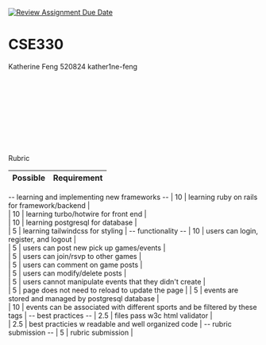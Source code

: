 [![Review Assignment Due Date](https://classroom.github.com/assets/deadline-readme-button-22041afd0340ce965d47ae6ef1cefeee28c7c493a6346c4f15d667ab976d596c.svg)](https://classroom.github.com/a/20FWPQk8)
# CSE330
Katherine Feng 520824 kather1ne-feng

<br><br><br><br><br><br><br><br><br>
Rubric

| Possible | Requirement                                                                     | 
|----------|---------------------------------------------------------------------------------|
-- learning and implementing new frameworks --
| 10       | learning ruby on rails for framework/backend                                    |             
| 10       | learning turbo/hotwire for front end                                            |            
| 10       | learning postgresql for database                                                |             
| 5        | learning tailwindcss for styling                                                |
-- functionality --
| 10       | users can login, register, and logout                                           |             
| 5        | users can post new pick up games/events                                         |             
| 5        | users can join/rsvp to other games                                              |             
| 5        | users can comment on game posts                                                 |             
| 5        | users can modify/delete posts                                                   |             
| 5        | users cannot manipulate events that they didn't create                          |             
| 5        | page does not need to reload to update the page                                 |
| 5        | events are stored and managed by postgresql database                            |   
| 10       | events can be associated with different sports and be filtered by these tags    |
-- best practices --
| 2.5      | files pass w3c html validator                                                   |             
| 2.5      | best practicies w readable and well organized code                              | 
-- rubric submission --
| 5        | rubric submission                                                               |             
